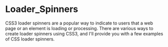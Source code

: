 # Loader_Spinners
 CSS3 loader spinners are a popular way to indicate to users that a web page or an element is loading or processing. There are various ways to create loader spinners using CSS3, and I'll provide you with a few examples of CSS loader spinners.
